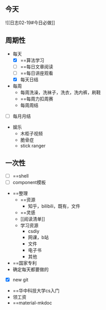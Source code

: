 ## 今天
![[日志02-19#今日必做]]
## 周期性
 - 每天
	- [x] ==算法学习
	- [ ] ==每日文章阅读
	- [ ] ==每日讲座观看
	- [x] 每天日结
- 每周
	- 每周洗澡，洗袜子，洗衣，洗内裤，刷鞋
	- ==每周力扣周赛
	- 每周周结
- [ ] 每月月结
- 娱乐
	- 木柜子视频
	- 脆骨症
	- stick ranger
## 一次性

- [ ] ==shell
- [ ] component模板

- ==整理
	- ==资源
		- 知乎，bilibili，既有，文件
	- ==灵感
	- [[阅读清单]]
	- 学习资源
		- csdiy
		- 网课，b站
		- 文件
		- 电子书
		- 其他
- ==国家专利
- 确定每天都要做的
- [x] new git
- ==华中科技大学cs入门
- 领工资
- ==material-mkdoc
